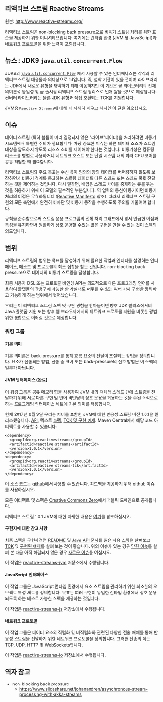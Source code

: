 ## 리액티브 스트림 Reactive Streams
원본: http://www.reactive-streams.org/

리액티브 스트림은 non-blocking back pressure으로 비동기 스트림 처리를 위한 표준을 제공하기 위한 이니셔티브입니다. 여기에는 런타임 환경 (JVM 및 JavaScript)과 네트워크 프로토콜을 위한 노력이 포함됩니다.

## 뉴스 : JDK9 `java.util.concurrent.Flow`

JDK9의 <a href="http://download.java.net/java/jdk9/docs/api/java/util/concurrent/Flow.html">`java.util.concurrent.Flow`</a> 에서 사용할 수 있는 인터페이스는 각각의 리액티브 스트림 대응물과 의미상으로 1:1입니다. 즉, 철학 기간이 있을 것이며 라이브러리는 JDK에서 새로운 유형을 채택하기 위해 이동하지만 이 기간은 곧 라이브러리의 전체 의미론적 동일성 및 곧 출시될 리액티브 스트림 릴리스로 인해 짧을 것으로 예상됩니다. 컨버터 라이브러리는 물론 JDK 유형과 직접 호환되는 TCK를 지원합니다.

JVM용 `Reactive Streams`에 대해 더 자세히 배우고 싶다면 <a href="https://github.com/reactive-streams/reactive-streams-jvm/blob/v1.0.1/README.md">이 글</a>을 읽으십시오.

## 이슈

데이터 스트림 (특히 볼륨이 미리 결정되지 않은 "라이브"데이터)을 처리하려면 비동기 시스템에서 특별한 주의가 필요합니다. 가장 중요한 이슈는 빠른 데이터 소스가 스트림 대상을 압도하지 않도록 리소스 소비를 제어해야 한다는 것입니다. 비동기성은 컴퓨팅 리소스를 병렬로 사용하거나 네트워크 호스트 또는 단일 시스템 내의 여러 CPU 코어를 공동 작업할 때 필요합니다.

리액티브 스트림의 주요 목표는 수신 측이 임의의 양의 데이터를 버퍼링하지 않도록 보장하면서 비동기 경계를 통과하는 스트림 데이터를 다른 스레드 또는 스레드 풀로 전달하는 것을 제어하는 ​​것입니다. 다시 말하면, 배압은 스레드 사이를 중재하는 큐를 묶는 것을 허용하기 위해 이 모델의 필수적인 부분입니다. 역 압력의 통신이 동기이면 비동기 처리의 이점은 무효화됩니다 (<a href="http://reactivemanifesto.org/">Reactive Manifesto</a> 참조). 따라서 리액티브 스트림 구현의 모든 측면에서 완전히 비차단 및 비동기 동작을 수행하도록 주의를 기울여야 합니다.

규칙을 준수함으로써 스트림 응용 프로그램의 전체 처리 그래프에서 앞서 언급한 이점과 특성을 유지하면서 원활하게 상호 운용할 수있는 많은 구현을 만들 수 있는 것이 스펙의 의도입니다.

## 범위

리액티브 스트림의 범위는 목표를 달성하기 위해 필요한 작업과 엔티티를 설명하는 인터페이스, 메소드 및 프로토콜의 최소 집합을 찾는 것입니다. non-blocking back pressure으로 데이터의 비동기 스트림을 달성합니다.

최종 사용자 DSL 또는 프로토콜 바인딩 API는 의도적으로 다른 프로그래밍 언어를 사용하여 플랫폼의 관용구에 가능한 한 사실대로 머무를 수 있는 여러 가지 구현을 장려하고 가능하게 하는 범위에서 벗어났습니다.

우리는 이 리액티브 스트림 스펙 및 구현 경험을 받아들이면 향후 JDK 릴리스에서의 Java 플랫폼 지원 또는 향후 웹 브라우저에서의 네트워크 프로토콜 지원을 비롯한 광범위한 통합으로 이어질 것으로 예상합니다.

### 워킹 그룹
#### 기본 의미
기본 의미론은 back-pressure를 통해 흐름 요소의 전달이 조절되는 방법을 정의합니다. 요소가 전송되는 방법, 전송 중 표시 또는 back-pressure의 신호 방법은 이 스펙의 일부가 아닙니다.

#### JVM 인터페이스 (완료)
이 워킹 그룹은 공유 메모리 힙을 사용하여 JVM 내의 객체와 스레드 간에 스트림을 전달하기 위해 서로 다른 구현 및 언어 바인딩의 상호 운용을 허용하는 것을 주된 목적으로 하는 프로그래밍 인터페이스 세트에 기본 의미를 적용합니다.

현재 2017년 8월 9일 우리는 자바를 포함한 JVM에 대한 반응성 스트림 버전 1.0.1을 릴리스했습니다. <a href="http://www.reactive-streams.org/reactive-streams-1.0.1-javadoc">API</a>, 텍스트 <a href="https://github.com/reactive-streams/reactive-streams-jvm/blob/v1.0.1/README.md#specification">스펙</a>, <a href="http://www.reactive-streams.org/reactive-streams-tck-1.0.1-javadoc">TCK 및 <a href="http://www.reactive-streams.org/reactive-streams-examples-1.0.1-javadoc">구현 예제</a>. Maven Central에서 해당 코드 아티팩트를 사용할 수 있습니다:

```
<dependency>
  <groupId>org.reactivestreams</groupId>
  <artifactId>reactive-streams</artifactId>
  <version>1.0.1</version>
</dependency>
<dependency>
  <groupId>org.reactivestreams</groupId>
  <artifactId>reactive-streams-tck</artifactId>
  <version>1.0.1</version>
</dependency>
```
이 소스 코드는 <a href="https://github.com/reactive-streams/reactive-streams-jvm/tree/v1.0.1">github</a>에서 사용할 수 있습니다. 피드백을 제공하기 위해 github 이슈를 사용하십시오.

모든 아티팩트 및 스펙은 <a href="http://creativecommons.org/publicdomain/zero/1.0">Creative Commons Zero</a>에서 퍼블릭 도메인으로 공개됩니다.

리액티브 스트림 1.0.1 JVM에 대한 자세한 내용은 <a href="http://www.reactive-streams.org/announce-1.0.1">여기</a>를 참조하십시오.

#### 구현자에 대한 참고 사항
최종 스펙을 구현하려면 <a href="https://github.com/reactive-streams/reactive-streams-jvm/blob/v1.0.1/README.md">README</a> 및 <a href="http://www.reactive-streams.org/reactive-streams-1.0.1-javadoc">Java API 문서</a>를 읽은 다음 <a href="https://github.com/reactive-streams/reactive-streams-jvm/blob/v1.0.1/README.md#specification">스펙</a>을 살펴보고 <a href="https://github.com/reactive-streams/reactive-streams-jvm/tree/v1.0.1/tck">TCK</a> 및 <a href="https://github.com/reactive-streams/reactive-streams-jvm/tree/v1.0.1/examples/src/main/java/org/reactivestreams/example/unicast">구현된 예제</a>를 살펴 보는 것이 좋습니다. 위의 이슈가 있는 경우
<a href="https://github.com/reactive-streams/reactive-streams-jvm/issues?page=1&state=closed">닫힌 이슈</a>를 살펴 본 다음 아직 해결되지 않은 경우 <a href="https://github.com/reactive-streams/reactive-streams-jvm/issues/new">새로운 이슈</a>를 여십시오.

이 작업은 <a href="https://github.com/reactive-streams/reactive-streams-jvm/">reactive-streams-jvm</a> 저장소에서 수행됩니다.

#### JavaScript 인터페이스
이 작업 그룹은 JavaScript 런타임 환경에서 요소 스트림을 관리하기 위한 최소한의 오브젝트 특성 세트를 정의합니다. 목표는 여러 구현이 동일한 런타임 환경에서 상호 운용되도록 하는 테스트 가능한 스펙을 제공하는 것입니다.

이 작업은 <a href="https://github.com/reactive-streams/reactive-streams-js/">reactive-streams-js</a> 저장소에서 수행됩니다.

#### 네트워크 프로토콜
이 작업 그룹은 데이터 요소의 직렬화 및 비직렬화와 관련된 다양한 전송 매체를 통해 반응성 스트림을 전달하기 위한 네트워크 프로토콜을 정의합니다. 그러한 전송의 예는 TCP, UDP, HTTP 및 WebSockets입니다.

이 작업은 <a href="https://github.com/reactive-streams/reactive-streams-io/">reactive-streams-io</a> 저장소에서 수행됩니다.


## 역자 참고
- non-blocking back pressure
  - https://www.slideshare.net/johanandren/asynchronous-stream-processing-with-akka-streams
